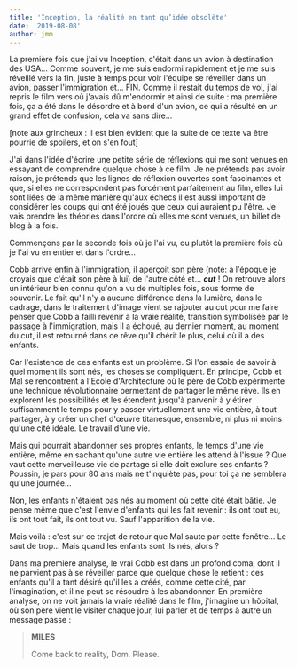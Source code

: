 ```yaml
---
title: 'Inception, la réalité en tant qu’idée obsolète'
date: '2019-08-08'
author: jmm
---
```


La première fois que j'ai vu Inception, c'était dans un avion à destination des USA... Comme souvent, je me suis endormi rapidement et je me suis réveillé vers la fin, juste à temps pour voir l'équipe se réveiller dans un avion, passer l'immigration et... FIN. Comme il restait du temps de vol, j'ai repris le film vers où j'avais dû m'endormir et ainsi de suite : ma première fois, ça a été dans le désordre et à bord d'un avion, ce qui a résulté en un grand effet de confusion, cela va sans dire...

[note aux grincheux : il est bien évident que la suite de ce texte va être pourrie de spoilers, et on s'en fout]

J'ai dans l'idée d'écrire une petite série de réflexions qui me sont venues en essayant de comprendre quelque chose à ce film. Je ne prétends pas avoir raison, je prétends que les lignes de réflexion ouvertes sont fascinantes et que, si elles ne correspondent pas forcément parfaitement au film, elles lui sont liées de la même manière qu'aux échecs il est aussi important de considérer les coups qui ont été joués que ceux qui auraient pu l'être. Je vais prendre les théories dans l'ordre où elles me sont venues, un billet de blog à la fois.

Commençons par la seconde fois où je l'ai vu, ou plutôt la première fois où je l'ai vu en entier et dans l'ordre...

Cobb arrive enfin à l'immigration, il aperçoit son père (note: à l'époque je croyais que c'était son père à lui) de l'autre côté et... ***cut*** ! On retrouve alors un intérieur bien connu qu'on a vu de multiples fois, sous forme de souvenir. Le fait qu'il n'y a aucune différence dans la lumière, dans le cadrage, dans le traitement d'image vient se rajouter au cut pour me faire penser que Cobb a failli revenir à la vraie réalité, transition symbolisée par le passage à l'immigration, mais il a échoué, au dernier moment, au moment du cut, il est retourné dans ce rêve qu'il chérit le plus, celui où il a des enfants.

Car l'existence de ces enfants est un problème. Si l'on essaie de savoir à quel moment ils sont nés, les choses se compliquent. En principe, Cobb et Mal se rencontrent à l'Ecole d'Architecture où le père de Cobb expérimente une technique révolutionnaire permettant de partager le même rêve. Ils en explorent les possibilités et les étendent jusqu'à parvenir à y étirer suffisamment le temps pour y passer virtuellement une vie entière, à tout partager, à y créer un chef d'œuvre titanesque, ensemble, ni plus ni moins qu'une cité idéale. Le travail d'une vie.

Mais qui pourrait abandonner ses propres enfants, le temps d'une vie entière, même en sachant qu'une autre vie entière les attend à l'issue ? Que vaut cette merveilleuse vie de partage si elle doit exclure ses enfants ? Poussin, je pars pour 80 ans mais ne t'inquiète pas, pour toi ça ne semblera qu'une journée...

Non, les enfants n'étaient pas nés au moment où cette cité était bâtie. Je pense même que c'est l'envie d'enfants qui les fait revenir : ils ont tout eu, ils ont tout fait, ils ont tout vu. Sauf l'apparition de la vie.

Mais voilà : c'est sur ce trajet de retour que Mal saute par cette fenêtre... Le saut de trop... Mais quand les enfants sont ils nés, alors ?

Dans ma première analyse, le vrai Cobb est dans un profond coma, dont il ne parvient pas à se réveiller parce que quelque chose le retient : ces enfants qu'il a tant désiré qu'il les a créés, comme cette cité, par l'imagination, et il ne peut se résoudre à les abandonner. En première analyse, on ne voit jamais la vraie réalité dans le film, j'imagine un hôpital, où son père vient le visiter chaque jour, lui parler et de temps à autre un message passe :

> **MILES**
>
> Come back to reality, Dom. Please.
